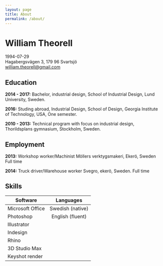```yaml
---
layout: page
title: About
permalink: /about/
---
```


# William Theorell

1994-07-29  
Hagabergsvägen 3, 179 96 Svartsjö  
william.theorell@gmail.com  

## Education

**2014 - 2017:** Bachelor, industrial design, School of Industrial Design, Lund University, Sweden.

**2016:** Studing abroad, Industrial Design, School of Design, Georgia Institute of Technology, USA, One semester.

**2010 - 2013:** Technical program with focus on industrial  design, Thorildsplans gymnasium, Stockholm, Sweden.

## Employment

**2013:** Workshop worker/Machinist
Möllers verktygsmakeri, Ekerö, Sweden
Full time

**2014:** Truck driver/Warehouse worker
Svegro, ekerö, Sweden.
Full time

## Skills

| Software        | Languages           |
| ------------- |:-------------:|
| Microsoft Office     |Swedish (native) |
| Photoshop      | English (fluent)      |
| Illustrator
| Indesign    
| Rhino     
| 3D Studio Max
| Keyshot render
